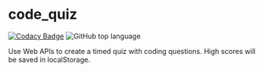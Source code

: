# code_quiz

[![Codacy Badge](https://api.codacy.com/project/badge/Grade/1c45ae0b33364184a2e97fc7255889bd)](https://app.codacy.com/manual/thadkingcole/code_quiz?utm_source=github.com&utm_medium=referral&utm_content=thadkingcole/code_quiz&utm_campaign=Badge_Grade_Dashboard) ![GitHub top language](https://img.shields.io/github/languages/top/thadkingcole/code_quiz)

Use Web APIs to create a timed quiz with coding questions. High scores will be saved in localStorage.
